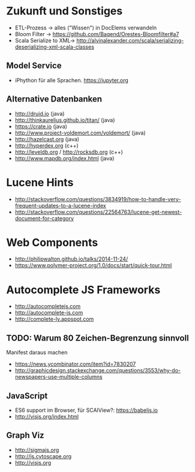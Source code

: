 # Zukunft und Sonstiges

* ETL-Prozess -> alles ("Wissen") in DocElems verwandeln
* Bloom Filter -> https://github.com/Baqend/Orestes-Bloomfilter#a7
* Scala Serialize to XML-> http://alvinalexander.com/scala/serializing-deserializing-xml-scala-classes

## Model Service

* iPhython für alle Sprachen. https://jupyter.org

## Alternative Datenbanken

* http://druid.io (java)
* http://thinkaurelius.github.io/titan/ (java)
* https://crate.io (java)
* http://www.project-voldemort.com/voldemort/ (java)
* http://hazelcast.org (java)
* http://hyperdex.org (c++)
* http://leveldb.org / http://rocksdb.org (c++)
* http://www.mapdb.org/index.html (java)

# Lucene Hints

* http://stackoverflow.com/questions/3834919/how-to-handle-very-frequent-updates-to-a-lucene-index
* http://stackoverflow.com/questions/22564763/lucene-get-newest-document-for-category

# Web Components

* http://philipwalton.github.io/talks/2014-11-24/
* https://www.polymer-project.org/1.0/docs/start/quick-tour.html

# Autocomplete JS Frameworks

* http://autocompletejs.com
* http://autocomplete-js.com
* http://complete-ly.appspot.com

## TODO: Warum 80 Zeichen-Begrenzung sinnvoll

Manifest daraus machen

* https://news.ycombinator.com/item?id=7830207
* http://graphicdesign.stackexchange.com/questions/3553/why-do-newspapers-use-multiple-columns

## JavaScript

* ES6 support im Browser, für SCAIView?: https://babeljs.io
* http://visjs.org/index.html

## Graph Viz

* http://sigmajs.org
* http://js.cytoscape.org
* http://visjs.org
